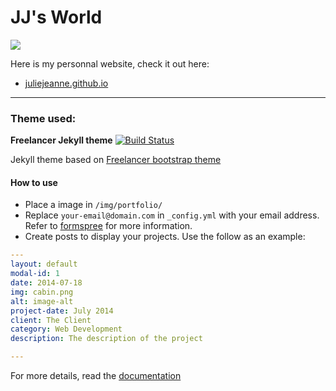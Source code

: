 # JJ's World

![](https://avatars2.githubusercontent.com/u/40217793?s=460&v=4)

Here is my personnal website, check it out here:
 
  - [juliejeanne.github.io](https://juliejeanne.github.io/)

----

### Theme used:

**Freelancer Jekyll theme**  [![Build Status](https://travis-ci.org/juliejeanne/juliejeanne.github.io.svg?branch=master)](https://travis-ci.org/juliejeanne/juliejeanne.github.io)

Jekyll theme based on [Freelancer bootstrap theme ](http://startbootstrap.com/template-overviews/freelancer/)

#### How to use
 - Place a image in `/img/portfolio/`
 - Replace `your-email@domain.com` in `_config.yml` with your email address. Refer to [formspree](http://formspree.io/) for more information.
 - Create posts to display your projects. Use the follow as an example:
```yaml
---
layout: default
modal-id: 1
date: 2014-07-18
img: cabin.png
alt: image-alt
project-date: July 2014
client: The Client
category: Web Development
description: The description of the project

---
```
For more details, read the [documentation](http://jekyllrb.com/)

